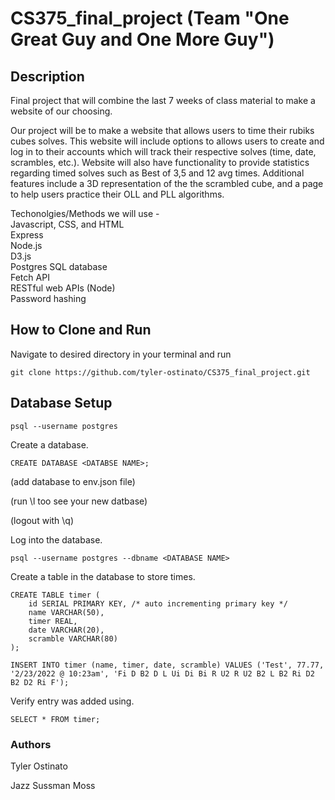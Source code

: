 # CS375_final_project (Team "One Great Guy and One More Guy")

## Description
Final project that will combine the last 7 weeks of class material to make a website of our choosing. 

Our project will be to make a website that allows users to time their rubiks cubes solves. This website will include options to allows users to create and log in to their accounts which will track their respective solves (time, date, scrambles, etc.). Website will also have functionality to provide statistics regarding timed solves such as Best of 3,5 and 12 avg times. Additional features include a 3D representation of the the scrambled cube, and a page to help users practice their OLL and PLL algorithms. 

Techonolgies/Methods we will use -\
Javascript, CSS, and HTML\
Express\
Node.js\
D3.js\
Postgres SQL database\
Fetch API\
RESTful web APIs (Node)\
Password hashing

## How to Clone and Run
Navigate to desired directory in your terminal and run
```
git clone https://github.com/tyler-ostinato/CS375_final_project.git
```

## Database Setup
```
psql --username postgres
```
Create a database.
```
CREATE DATABASE <DATABSE NAME>;
```
(add database to env.json file)

(run \l too see your new datbase)

(logout with \q)

Log into the database.
```
psql --username postgres --dbname <DATABASE NAME>
```
Create a table in the database to store times.
```
CREATE TABLE timer (
    id SERIAL PRIMARY KEY, /* auto incrementing primary key */
    name VARCHAR(50),
    timer REAL,
    date VARCHAR(20),
    scramble VARCHAR(80)
);
```
```
INSERT INTO timer (name, timer, date, scramble) VALUES ('Test', 77.77, '2/23/2022 @ 10:23am', 'Fi D B2 D L Ui Di Bi R U2 R U2 B2 L B2 Ri D2 B2 D2 Ri F');
```
Verify entry was added using.
```
SELECT * FROM timer;
```
### Authors
Tyler Ostinato

Jazz Sussman Moss
